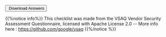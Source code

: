 ---
---
<div class="checklist-footer">
	<button type="button" 
	onclick="downloadFile('6d2ab01b-fad4-4e70-83a8-b910ca848fec');"
	class="btn btn-success"><i class="fas fa-download"></i>&nbsp;Download Answers</button>
</div>

{{%notice info%}}
This checklist was made from the VSAQ Vendor Security Assessment Questionnaire, licensed with Apache License 2.0 -- More info here : https://github.com/google/vsaq
{{%/notice %}}

